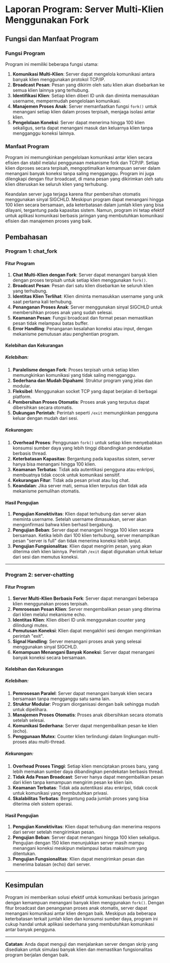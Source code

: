 # Laporan Program: Server Multi-Klien Menggunakan Fork

## Fungsi dan Manfaat Program

### Fungsi Program
Program ini memiliki beberapa fungsi utama:
1. **Komunikasi Multi-Klien**: Server dapat mengelola komunikasi antara banyak klien menggunakan protokol TCP/IP.
2. **Broadcast Pesan**: Pesan yang dikirim oleh satu klien akan disebarkan ke semua klien lainnya yang terhubung.
3. **Identifikasi Klien**: Setiap klien diberi ID unik dan diminta memasukkan username, mempermudah pengelolaan komunikasi.
4. **Manajemen Proses Anak**: Server memanfaatkan fungsi `fork()` untuk menangani setiap klien dalam proses terpisah, menjaga isolasi antar klien.
5. **Pengelolaan Koneksi**: Server dapat menerima hingga 100 klien sekaligus, serta dapat menangani masuk dan keluarnya klien tanpa mengganggu koneksi lainnya.

### Manfaat Program
Program ini memungkinkan pengelolaan komunikasi antar klien secara efisien dan stabil melalui penggunaan mekanisme fork dan TCP/IP. Setiap klien diproses secara terpisah, mengoptimalkan kemampuan server dalam menangani banyak koneksi tanpa saling mengganggu. Program ini juga dilengkapi dengan fitur broadcast, di mana pesan yang dikirimkan oleh satu klien diteruskan ke seluruh klien yang terhubung. 

Keandalan server juga terjaga karena fitur pembersihan otomatis menggunakan sinyal SIGCHLD. Meskipun program dapat menangani hingga 100 klien secara bersamaan, ada keterbatasan dalam jumlah klien yang bisa dilayani, tergantung pada kapasitas sistem. Namun, program ini tetap efektif untuk aplikasi komunikasi berbasis jaringan yang membutuhkan komunikasi efisien dan manajemen proses yang baik.

## Pembahasan

### Program 1: chat_fork

#### Fitur Program
1. **Chat Multi-Klien dengan Fork**: Server dapat menangani banyak klien dengan proses terpisah untuk setiap klien menggunakan `fork()`.
2. **Broadcast Pesan**: Pesan dari satu klien disebarkan ke seluruh klien yang terhubung.
3. **Identitas Klien Terlihat**: Klien diminta memasukkan username yang unik saat pertama kali terhubung.
4. **Penanganan Proses Anak**: Server menggunakan sinyal SIGCHLD untuk membersihkan proses anak yang sudah selesai.
5. **Keamanan Pesan**: Fungsi broadcast dan format pesan memastikan pesan tidak melampaui batas buffer.
6. **Error Handling**: Penanganan kesalahan koneksi atau input, dengan mekanisme pemutusan atau penghentian program.

#### Kelebihan dan Kekurangan

##### Kelebihan:
1. **Paralelisme dengan Fork**: Proses terpisah untuk setiap klien memungkinkan komunikasi yang tidak saling mengganggu.
2. **Sederhana dan Mudah Dipahami**: Struktur program yang jelas dan modular.
3. **Fleksibel**: Menggunakan socket TCP yang dapat berjalan di berbagai platform.
4. **Pembersihan Proses Otomatis**: Proses anak yang terputus dapat dibersihkan secara otomatis.
5. **Dukungan Perintah**: Perintah seperti `/exit` memungkinkan pengguna keluar dengan mudah dari sesi.

##### Kekurangan:
1. **Overhead Proses**: Penggunaan `fork()` untuk setiap klien menyebabkan konsumsi sumber daya yang lebih tinggi dibandingkan pendekatan berbasis thread.
2. **Keterbatasan Kapasitas**: Bergantung pada kapasitas sistem, server hanya bisa menangani hingga 100 klien.
3. **Keamanan Terbatas**: Tidak ada autentikasi pengguna atau enkripsi, membuatnya tidak cocok untuk komunikasi sensitif.
4. **Kekurangan Fitur**: Tidak ada pesan privat atau log chat.
5. **Keandalan**: Jika server mati, semua klien terputus dan tidak ada mekanisme pemulihan otomatis.

#### Hasil Pengujian

1. **Pengujian Konektivitas**: Klien dapat terhubung dan server akan meminta username. Setelah username dimasukkan, server akan mengonfirmasi bahwa klien berhasil bergabung.
2. **Pengujian Beban**: Server dapat menangani hingga 100 klien secara bersamaan. Ketika lebih dari 100 klien terhubung, server menampilkan pesan "server is full" dan tidak menerima koneksi lebih lanjut.
3. **Pengujian Fungsionalitas**: Klien dapat mengirim pesan, yang akan diterima oleh klien lainnya. Perintah `/exit` dapat digunakan untuk keluar dari sesi dan memutus koneksi.

---

### Program 2: server-chatting

#### Fitur Program
1. **Server Multi-Klien Berbasis Fork**: Server dapat menangani beberapa klien menggunakan proses terpisah.
2. **Pemrosesan Pesan Klien**: Server mengembalikan pesan yang diterima dari klien melalui mekanisme echo.
3. **Identitas Klien**: Klien diberi ID unik menggunakan counter yang dilindungi mutex.
4. **Pemutusan Koneksi**: Klien dapat mengakhiri sesi dengan mengirimkan perintah "exit".
5. **Signal Handling**: Server menangani proses anak yang selesai menggunakan sinyal SIGCHLD.
6. **Kemampuan Menangani Banyak Koneksi**: Server dapat menangani banyak koneksi secara bersamaan.

#### Kelebihan dan Kekurangan

##### Kelebihan:
1. **Pemrosesan Paralel**: Server dapat menangani banyak klien secara bersamaan tanpa mengganggu satu sama lain.
2. **Struktur Modular**: Program diorganisasi dengan baik sehingga mudah untuk dipelihara.
3. **Manajemen Proses Otomatis**: Proses anak dibersihkan secara otomatis setelah selesai.
4. **Komunikasi Sederhana**: Server dapat mengembalikan pesan ke klien (echo).
5. **Penggunaan Mutex**: Counter klien terlindungi dalam lingkungan multi-proses atau multi-thread.

##### Kekurangan:
1. **Overhead Proses Tinggi**: Setiap klien menciptakan proses baru, yang lebih memakan sumber daya dibandingkan pendekatan berbasis thread.
2. **Tidak Ada Pesan Broadcast**: Server hanya dapat mengembalikan pesan dari klien tanpa kemampuan mengirim pesan ke klien lain.
3. **Keamanan Terbatas**: Tidak ada autentikasi atau enkripsi, tidak cocok untuk komunikasi yang membutuhkan privasi.
4. **Skalabilitas Terbatas**: Bergantung pada jumlah proses yang bisa diterima oleh sistem operasi.

#### Hasil Pengujian

1. **Pengujian Konektivitas**: Klien dapat terhubung dan menerima respons dari server setelah mengirimkan pesan.
2. **Pengujian Beban**: Server dapat menangani hingga 100 klien sekaligus. Pengujian dengan 150 klien menunjukkan server masih mampu menangani koneksi meskipun melampaui batas maksimum yang ditentukan.
3. **Pengujian Fungsionalitas**: Klien dapat mengirimkan pesan dan menerima balasan (echo) dari server.

---

## Kesimpulan
Program ini memberikan solusi efektif untuk komunikasi berbasis jaringan dengan kemampuan menangani banyak klien menggunakan `fork()`. Dengan fitur broadcast dan penanganan proses anak otomatis, server dapat menangani komunikasi antar klien dengan baik. Meskipun ada beberapa keterbatasan terkait jumlah klien dan konsumsi sumber daya, program ini cukup handal untuk aplikasi sederhana yang membutuhkan komunikasi antar banyak pengguna.

---

**Catatan**: Anda dapat menguji dan menjalankan server dengan skrip yang disediakan untuk simulasi banyak klien dan memastikan fungsionalitas program berjalan dengan baik.
